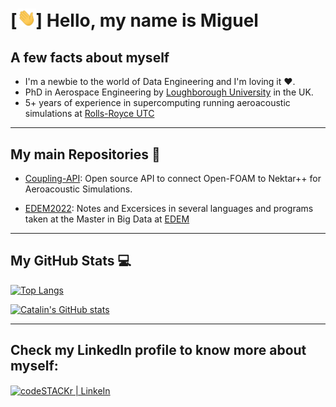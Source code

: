# [<img src="https://raw.githubusercontent.com/ABSphreak/ABSphreak/master/gifs/Hi.gif" width="30px">] Hello, my name is Miguel


## A few facts about myself

- I'm a newbie to the world of Data Engineering and I'm loving it ♥.
- PhD in Aerospace Engineering by [Loughborough University](<https://www.lboro.ac.uk/>) in the UK.
- 5+ years of experience in supercomputing running aeroacoustic simulations at [Rolls-Royce UTC](<https://www.lboro.ac.uk/research/rolls-royce-utc/>)

  
---

## My main Repositories 📁

- [Coupling-API](https://github.com/mimove/Coupling-API): Open source API to connect Open-FOAM to Nektar++ for Aeroacoustic Simulations.
  
- [EDEM2022](https://github.com/mimove/EDEM2022): Notes and Excersices in several languages and programs taken at the Master in Big Data at [EDEM](https://edem.eu/en/get-to-know-edem/)



---

## My GitHub Stats 💻

[![Top Langs](https://github-readme-stats.vercel.app/api/top-langs/?username=mimove&hide=java,html,css&theme=dracula)](https://github.com/anuraghazra/github-readme-stats)

[![Catalin's GitHub stats](https://github-readme-stats.vercel.app/api?username=mimove&theme=dracula)](https://github.com/anuraghazra/github-readme-stats)



[linkedin]: <https://www.linkedin.com/in/miguel-moratilla-vega/>

---

## Check my LinkedIn profile to know more about myself:

[<img align="center" alt="codeSTACKr | LinkeIn" width="35px" src="https://cdn.jsdelivr.net/npm/simple-icons@v3/icons/linkedin.svg" />][linkedin]


<br />

